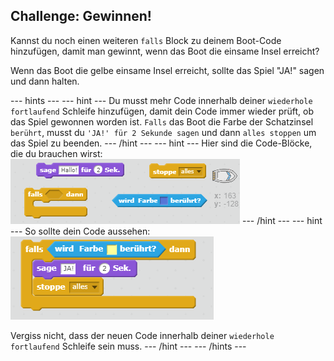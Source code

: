 ## Challenge: Gewinnen!

Kannst du noch einen weiteren `falls` Block zu deinem Boot-Code hinzufügen, damit man gewinnt, wenn das Boot die einsame Insel erreicht?

Wenn das Boot die gelbe einsame Insel erreicht, sollte das Spiel "JA!" sagen und dann halten.

\--- hints \--- \--- hint \--- Du musst mehr Code innerhalb deiner `wiederhole fortlaufend` Schleife hinzufügen, damit dein Code immer wieder prüft, ob das Spiel gewonnen worden ist. `Falls` das Boot die Farbe der Schatzinsel `berührt`, musst du `'JA!' für 2 Sekunde sagen` und dann `alles stoppen` um das Spiel zu beenden. \--- /hint \--- \--- hint \--- Hier sind die Code-Blöcke, die du brauchen wirst: ![screenshot](images/boat-win-blocks.png) \--- /hint \--- \--- hint \--- So sollte dein Code aussehen: ![screenshot](images/boat-win-code.png)

Vergiss nicht, dass der neuen Code innerhalb deiner `wiederhole fortlaufend` Schleife sein muss. \--- /hint \--- \--- /hints \---